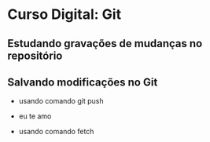 # Curso Digital: Git

## Estudando gravações de mudanças no repositório

## Salvando modificações no Git
* usando comando git push

* eu te amo

* usando comando fetch
